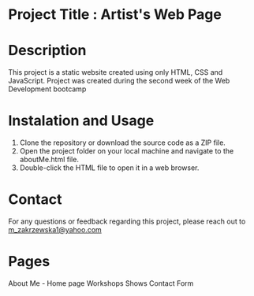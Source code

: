 # Project Title : Artist's Web Page
# Description

This project is a static website created using only HTML, CSS and JavaScript. 
Project was created during the second week of the Web Development bootcamp 

# Instalation and Usage

1. Clone the repository or download the source code as a ZIP file.
2. Open the project folder on your local machine and navigate to the aboutMe.html file.
3. Double-click the HTML file to open it in a web browser.

# Contact
For any questions or feedback regarding this project, please reach out to m_zakrzewska1@yahoo.com

# Pages

About Me - Home page
Workshops
Shows
Contact Form
